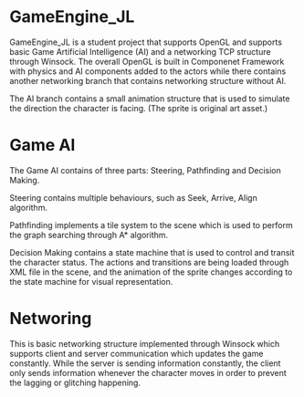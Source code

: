 # GameEngine_JL

GameEngine_JL is a student project that supports OpenGL and supports basic Game Artificial Intelligence (AI) and a networking TCP structure through Winsock. 
The overall OpenGL is built in Componenet Framework with physics and AI components added to the actors
while there contains another networking branch that contains networking structure without AI.

The AI branch contains a small animation structure that is used to simulate the direction the character is facing. 
(The sprite is original art asset.)

# Game AI
The Game AI contains of three parts: Steering, Pathfinding and Decision Making.

Steering contains multiple behaviours, such as Seek, Arrive, Align algorithm. 

Pathfinding implements a tile system to the scene which is used to perform the graph searching through A* algorithm.

Decision Making contains a state machine that is used to control and transit the character status. 
The actions and transitions are being loaded through XML file in the scene, 
and the animation of the sprite changes according to the state machine for visual representation.

# Networing
This is basic networking structure implemented through Winsock which supports client and server communication which updates the game constantly. 
While the server is sending information constantly, the client only sends information whenever the character moves in order to prevent the lagging or 
glitching happening.


